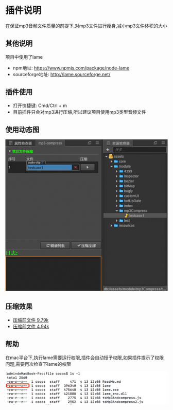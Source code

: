 # 插件说明
在保证mp3音频文件质量的前提下,对mp3文件进行瘦身,减小mp3文件体积的大小

## 其他说明
项目中使用了lame
- npm地址: https://www.npmjs.com/package/node-lame
- sourceforge地址: http://lame.sourceforge.net/

## 插件使用
- 打开快捷键: Cmd/Ctrl + m
- 目前插件只会对mp3进行压缩,所以建议项目使用mp3类型音频文件
## 使用动态图
![使用小视频](../../doc/mp3-Compress/插件使用.gif)
## 压缩效果
- [压缩前文件 9.79k](../../doc/mp3-Compress/testcase.mp3)
- [压缩前文件 4.94k](../../doc/mp3-Compress/testcase-compress.mp3)

## 帮助
在mac平台下,执行lame需要运行权限,插件会自动授予权限,如果插件提示了权限问题,需要再次检查下lame的权限

![权限问题](../../doc/mp3-Compress/mac.png)


